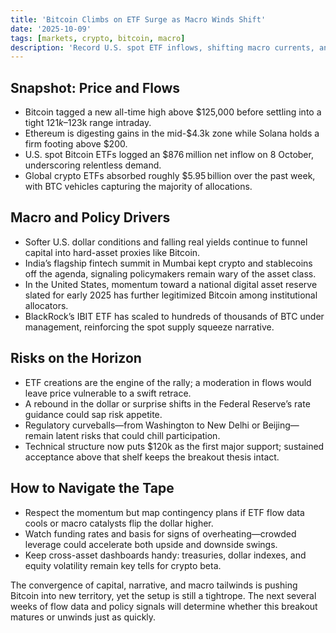 ```yaml
---
title: 'Bitcoin Climbs on ETF Surge as Macro Winds Shift'
date: '2025-10-09'
tags: [markets, crypto, bitcoin, macro]
description: 'Record U.S. spot ETF inflows, shifting macro currents, and policy posturing set the tone for Bitcoin after its push through $125k.'
---
```


## Snapshot: Price and Flows
- Bitcoin tagged a new all-time high above $125,000 before settling into a tight $121k–$123k range intraday.
- Ethereum is digesting gains in the mid-$4.3k zone while Solana holds a firm footing above $200.
- U.S. spot Bitcoin ETFs logged an $876 million net inflow on 8 October, underscoring relentless demand.
- Global crypto ETFs absorbed roughly $5.95 billion over the past week, with BTC vehicles capturing the majority of allocations.

## Macro and Policy Drivers
- Softer U.S. dollar conditions and falling real yields continue to funnel capital into hard-asset proxies like Bitcoin.
- India’s flagship fintech summit in Mumbai kept crypto and stablecoins off the agenda, signaling policymakers remain wary of the asset class.
- In the United States, momentum toward a national digital asset reserve slated for early 2025 has further legitimized Bitcoin among institutional allocators.
- BlackRock’s IBIT ETF has scaled to hundreds of thousands of BTC under management, reinforcing the spot supply squeeze narrative.

## Risks on the Horizon
- ETF creations are the engine of the rally; a moderation in flows would leave price vulnerable to a swift retrace.
- A rebound in the dollar or surprise shifts in the Federal Reserve’s rate guidance could sap risk appetite.
- Regulatory curveballs—from Washington to New Delhi or Beijing—remain latent risks that could chill participation.
- Technical structure now puts $120k as the first major support; sustained acceptance above that shelf keeps the breakout thesis intact.

## How to Navigate the Tape
- Respect the momentum but map contingency plans if ETF flow data cools or macro catalysts flip the dollar higher.
- Watch funding rates and basis for signs of overheating—crowded leverage could accelerate both upside and downside swings.
- Keep cross-asset dashboards handy: treasuries, dollar indexes, and equity volatility remain key tells for crypto beta.

The convergence of capital, narrative, and macro tailwinds is pushing Bitcoin into new territory, yet the setup is still a tightrope. The next several weeks of flow data and policy signals will determine whether this breakout matures or unwinds just as quickly.
